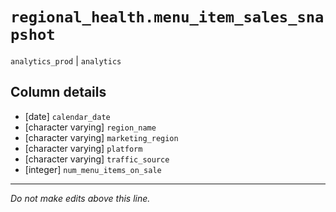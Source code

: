 # `regional_health.menu_item_sales_snapshot`
`analytics_prod` | `analytics`

## Column details
* [date]      `calendar_date`
* [character varying] `region_name`
* [character varying] `marketing_region`
* [character varying] `platform`
* [character varying] `traffic_source`
* [integer]   `num_menu_items_on_sale`

-------------------------------------------------------------------------------
*Do not make edits above this line.*
